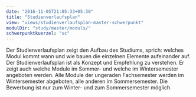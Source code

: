 ```yaml
---
date: "2016-11-05T21:05:33+05:30"
title: "Studienverlaufsplan"
view: "views/studienverlaufsplan-master-schwerpunkt"
modulDir: "study/master/moduls/"
schwerpunktkuerzel: "sc"
---
```


Der Studienverlaufsplan zeigt den Aufbau des Studiums, sprich: welches Modul kommt wann und wie bauen die einzelnen Elemente aufeinander auf. Der Studienverlaufsplan ist als Konzept und Empfehlung zu verstehen. Er zeigt auch welche Module im Sommer- und welche im Wintersemester angeboten werden. Alle Module der ungeraden Fachsemester werden im Wintersemester abgeboten, alle anderen im Sommersemester. Die Bewerbung ist nur zum Winter- und zum Sommersemester möglich.

<!--more-->

